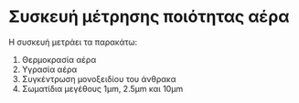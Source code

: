 # Συσκευή μέτρησης ποιότητας αέρα

Η συσκευή μετράει τα παρακάτω:
1. Θερμοκρασία αέρα
2. Υγρασία αέρα
3. Συγκέντρωση μονοξειδίου του άνθρακα
4. Σωματίδια μεγέθους 1μm, 2.5μm και 10μm
